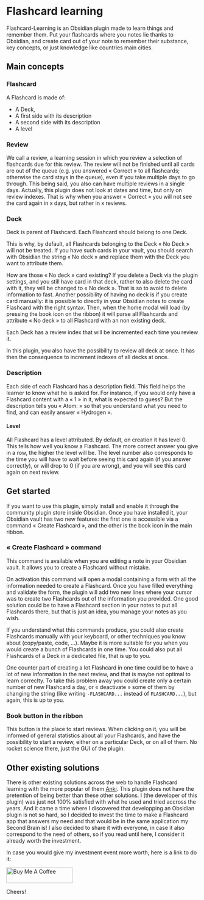 # Flashcard learning

Flashcard-Learning is an Obsidian plugin made to learn things and remember them. 
Put your flashcards where you notes lie thanks to Obsidian, and create card out of your note to remember their substance, key concepts, or just knowledge like countries main cities.

## Main concepts

### Flashcard

A Flashcard is made of: 
- A Deck, 
- A first side with its description
- A second side with its description
- A level

### Review

We call a review, a learning session in which you review a selection of flashcards due for this review. The review will not be finished until all cards are out of the queue (e.g. you answered « Correct » to all flashcards; otherwise the card stays in the queue), even if you take multiple days to go through. This being said, you also can have multiple reviews in a single days. Actually, this plugin does not look at dates and time, but only on review indexes. That is why when you answer « Correct » you will not see the card again in x days, but rather in x reviews.

### Deck

Deck is parent of Flashcard. Each Flashcard should belong to one Deck. 

This is why, by default, all Flashcards belonging to the Deck « No Deck » will not be treated. If you have such cards in your vault, you should search with Obsidian the string « No deck » and replace them with the Deck you want to attribute them.

How are those « No deck » card existing? If you delete a Deck via the plugin settings, and you still have card in that deck, rather to also delete the card with it, they will be changed to « No deck ». That is so to avoid to delete information to fast. Another possibility of having no deck is if you create card manually: it is possible to directly in your Obsidian notes to create Flashcard with the right syntax. Then, when the home modal will load (by pressing the book icon on the ribbon) it will parse all Flashcards and attribute « No deck » to all Flashcard with an non existing deck. 

Each Deck has a review index that will be incremented each time you review it.

In this plugin, you also have the possibility to review all deck at once. It has then the consequence to increment indexes of all decks at once.

### Description

Each side of each Flashcard has a description field. This field helps the learner to know what he is asked for. For instance, if you would only have a Flashcard content with a « 1 » in it, what is expected to guess? But the description tells you « Atom: » so that you understand what you need to find, and can easily answer « Hydrogen ».

#### Level

All Flashcard has a level attributed. By default, on creation it has level 0. This tells how well you know a Flashcard. The more correct answer you give in a row, the higher the level will be. The level number also corresponds to the time you will have to wait before seeing this card again (if you answer correctly), or will drop to 0 (if you are wrong), and you will see this card again on next review.


## Get started

If you want to use this plugin, simply install and enable it through the community plugin store inside Obsidian. 
Once you have installed it, your Obsidian vault has two new features: the first one is accessible via a command « Create Flashcard », and the other is the book icon in the main ribbon.

### « Create Flashcard » command

This command is available when you are editing a note in your Obsidian vault. It allows you to create a Flashcard without mistake. 

On activation this command will open a modal containing a form with all the information needed to create a Flashcard. Once you have filled everything and validate the form, the plugin will add two new lines where your cursor was to create two Flashcards out of the information you provided. One good solution could be to have a Flashcard section in your notes to put all Flashcards there, but that is just an idea, you manage your notes as you wish.

If you understand what this commands produce, you could also create Flashcards manually with your keyboard, or other techniques you know about (copy/paste, code, ...). Maybe it is more suitable for you when you would create a bunch of Flashcards in one time. You could also put all Flashcards of a Deck in a dedicated file, that is up to you.

One counter part of creating a lot Flashcard in one time could be to have a lot of new information in the next review, and that is maybe not optimal to learn correclty. 
To take this problem away you could create only a certain number of new Flashcard a day, or « deactivate » some of them by changing the string (like writing `-FLASHCARD...` instead of `FLASHCARD...`), but again, this is up to you.

### Book button in the ribbon

This button is the place to start reviews. When clicking on it, you will be informed of general statistics about all your Flashcards, and have the possibility to start a review, either on a particular Deck, or on all of them. No rocket science there, just the GUI of the plugin.


## Other existing solutions

There is other existing solutions across the web to handle Flashcard learning with the more popular of them [Anki](https://apps.ankiweb.net/). This plugin does not have the pretention of being better than these other solutions. I (the developer of this plugin) was just not 100% satisfied with what he used and tried accross the years. And it came a time where I discovered that developping an Obsidian plugin is not so hard, so I decided to invest the time to make a Flashcard app that answers my need and that would be in the same application my Second Brain is! I also decided to share it with everyone, in case it also correspond to the need of others, so if you read until here, I consider it already worth the investment.

In case you would give my investment event more worth, here is a link to do it:

<a href="https://www.buymeacoffee.com/gaetanmuck" target="_blank"><img src="https://cdn.buymeacoffee.com/buttons/default-orange.png" alt="Buy Me A Coffee" height="41" width="174"></a>


Cheers!